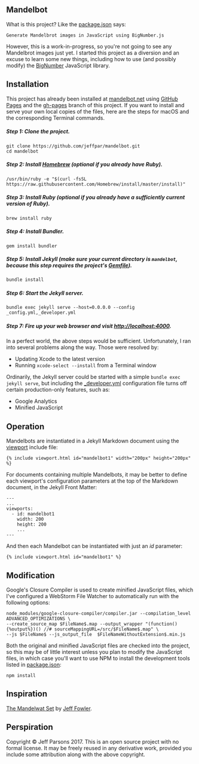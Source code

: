 Mandelbot
---------

What is this project?  Like the [package.json](package.json) says:

	Generate Mandelbrot images in JavaScript using BigNumber.js
	
However, this is a work-in-progress, so you're not going to see any Mandelbrot images just yet.  I started
this project as a diversion and an excuse to learn some new things, including how to use (and possibly modify)
the [BigNumber](https://github.com/jeffpar/bignumber.js) JavaScript library.

Installation
------------

This project has already been installed at [mandelbot.net](http://mandelbot.net/) using
[GitHub Pages](https://pages.github.com/) and the [gh-pages](https://github.com/jeffpar/mandelbot/tree/gh-pages)
branch of this project.  If you want to install and serve your own local copies of the files, here are the steps
for macOS and the corresponding Terminal commands.

##### Step 1: Clone the project.

	git clone https://github.com/jeffpar/mandelbot.git
	cd mandelbot

##### Step 2: Install [Homebrew](https://brew.sh/) (optional if you already have Ruby).

	/usr/bin/ruby -e "$(curl -fsSL https://raw.githubusercontent.com/Homebrew/install/master/install)"
	
##### Step 3: Install Ruby (optional if you already have a sufficiently current version of Ruby).

	brew install ruby

##### Step 4: Install Bundler.

	gem install bundler

##### Step 5: Install Jekyll (make sure your current directory is `mandelbot`, because this step requires the project's [Gemfile](Gemfile)). 

	bundle install

##### Step 6: Start the Jekyll server.

	bundle exec jekyll serve --host=0.0.0.0 --config _config.yml,_developer.yml

##### Step 7: Fire up your web browser and visit [http://localhost:4000](http://localhost:4000/).

In a perfect world, the above steps would be sufficient.  Unfortunately, I ran into several problems along the way.
Those were resolved by:

- Updating Xcode to the latest version
- Running `xcode-select --install` from a Terminal window

Ordinarily, the Jekyll server could be started with a simple `bundle exec jekyll serve`, but including the
[_developer.yml](_developer.yml) configuration file turns off certain production-only features, such as:

- Google Analytics
- Minified JavaScript

Operation
---------

Mandelbots are instantiated in a Jekyll Markdown document using the [viewport](_includes/viewport.html) include file:

	{% include viewport.html id="mandelbot1" width="200px" height="200px" %}
	
For documents containing multiple Mandelbots, it may be better to define each viewport's configuration parameters at the
top of the Markdown document, in the Jekyll Front Matter:

	---
	...
	viewports:
	  - id: mandelbot1
		width: 200
		height: 200
		...
	---

And then each Mandelbot can be instantiated with just an *id* parameter:

	{% include viewport.html id="mandelbot1" %}

Modification
------------

Google's Closure Compiler is used to create minified JavaScript files, which I've configured a WebStorm File Watcher
to automatically run with the following options:

	node_modules/google-closure-compiler/compiler.jar --compilation_level ADVANCED_OPTIMIZATIONS \
	--create_source_map $FileName$.map --output_wrapper "(function(){%output%})() //# sourceMappingURL=/src/$FileName$.map" \
	--js $FileName$ --js_output_file  $FileNameWithoutExtension$.min.js

Both the original and minified JavaScript files are checked into the project, so this may be of little interest unless you
plan to modify the JavaScript files, in which case you'll want to use NPM to install the development tools listed in
[package.json](package.json):

	npm install

Inspiration
-----------

[The Mandelwat Set](https://medium.com/dailyjs/the-mandelwat-set-c3037204bf83) by [Jeff Fowler](http://blog.jfo.click/).

Perspiration
------------

Copyright © Jeff Parsons 2017.  This is an open source project with no formal license.  It may be freely reused in any
derivative work, provided you include some attribution along with the above copyright.
